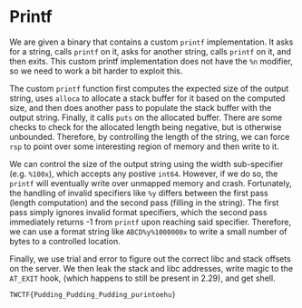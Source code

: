 # Printf

We are given a binary that contains a custom `printf` implementation. It asks for a string, calls `printf` on it, asks for another string, calls `printf` on it, and then exits. This custom printf implementation does not have the `%n` modifier, so we need to work a bit harder to exploit this.

The custom `printf` function first computes the expected size of the output string, uses `alloca` to allocate a stack buffer for it based on the computed size, and then does another pass to populate the stack buffer with the output string. Finally, it calls `puts` on the allocated buffer. There are some checks to check for the allocated length being negative, but is otherwise unbounded. Therefore, by controlling the length of the string, we can force `rsp` to point over some interesting region of memory and then write to it.

We can control the size of the output string using the width sub-specifier (e.g. `%100x`), which accepts any postive `int64`. However, if we do so, the `printf` will eventually write over unmapped memory and crash. Fortunately, the handling of invalid specifiers like `%y` differs between the first pass (length computation) and the second pass (filling in the string). The first pass simply ignores invalid format specifiers, which the second pass immediately returns -1 from `printf` upon reaching said specifier. Therefore, we can use a format string like `ABCD%y%1000000x` to write a small number of bytes to a controlled location.

Finally, we use trial and error to figure out the correct libc and stack offsets on the server. We then leak the stack and libc addresses, write magic to the `AT_EXIT` hook, (which happens to still be present in 2.29), and get shell.

`TWCTF{Pudding_Pudding_Pudding_purintoehu}`